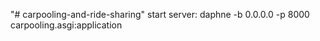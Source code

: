 "# carpooling-and-ride-sharing"
start server: daphne -b 0.0.0.0 -p 8000 carpooling.asgi:application
